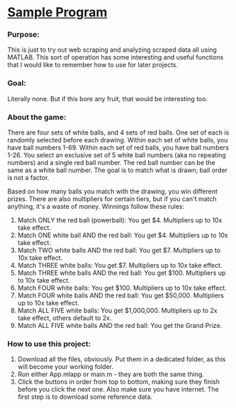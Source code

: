 # <ins> Sample Program </ins>

### Purpose: 
This is just to try out web scraping and analyzing scraped data all using MATLAB.
This sort of operation has some interesting and useful functions that I would like
to remember how to use for later projects.

### Goal:
Literally none. But if this bore any fruit, that would be interesting too.

### About the game:
There are four sets of white balls, and 4 sets of red balls. One set of each is randomly selected before each drawing.
Within each set of white balls, you have ball numbers 1-69. Within each set of red balls, you have ball numbers 1-26.
You select an exclusive set of 5 white ball numbers (aka no repeating numbers) and a single red ball number.
The red ball number can be the same as a white ball number. The goal is to match what is drawn; ball order is not a factor.

Based on how many balls you match with the drawing, you win different prizes. There are also multipliers for certain tiers,
but if you can't match anything, it's a waste of money. Winnings follow these rules:

1. Match ONLY the red ball (powerball):             You get $4. Multipliers up to 10x take effect.
2. Match ONE white ball AND the red ball:           You get $4. Multipliers up to 10x take effect.
3. Match TWO white balls AND the red ball:          You get $7. Multipliers up to 10x take effect.
4. Match THREE white balls:                         You get $7. Multipliers up to 10x take effect.
5. Match THREE white balls AND the red ball:        You get $100. Multipliers up to 10x take effect.
6. Match FOUR white balls:                          You get $100. Multipliers up to 10x take effect.
7. Match FOUR white balls AND the red ball:         You get $50,000. Multipliers up to 10x take effect.
8. Match ALL FIVE white balls:                      You get $1,000,000. Multipliers up to 2x take effect, others default to 2x.
9. Match ALL FIVE white balls AND the red ball:     You get the Grand Prize.

### How to use this project:

1. Download all the files, obviously. Put them in a dedicated folder,
    as this will become your working folder.
2. Run either App.mlapp or main.m - they are both the same thing.
3. Click the buttons in order from top to bottom, making sure they finish
    before you click the next one. Also make sure you have internet. The first
    step is to download some reference data.